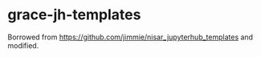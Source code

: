 # grace-jh-templates

Borrowed from https://github.com/jimmie/nisar_jupyterhub_templates and modified. 
